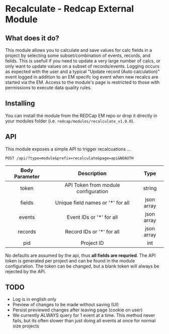 # Recalculate - Redcap External Module

## What does it do?

This module allows you to calculate and save values for calc fields in a project by selecting some subset/combination of events, records, and feilds. This is usefull if you need to update a very large number of calcs, or only want to update values on a subset of records/events. Logging occurs as expected with the user and a typical "Update record (Auto calculation)" event logged in addition to an EM specifc log event when new recalcs are started via the EM. Access to the module's page is restricted to those with permissions to execute data quality rules.

## Installing

You can install the module from the REDCap EM repo or drop it directly in your modules folder (i.e. `redcap/modules/recalculate_v1.0.0`).

## API

This module exposes a simple API to trigger recalcuations ...

`POST /api/?type=module&prefix=recalculate&page=api&NOAUTH`

|**Body Parameter**|              **Description**             |   **Type**   |
|:-----------------:|:---------------------------------------:|:------------:|
|   token           |   API Token from module configuration   |  string      |
|   fields          |   Unique field names or '*' for all     |  json array  |
|   events          |   Event IDs or '*' for all              |  json array  |
|   records         |   Record IDs or '*' for all             |  json array  |
|   pid             |   Project ID                            |  int         |

No defaults are assumed by the api, thus **all fields are requried**. The API token is generated per project and can be found in the module configuration. The token can be changed, but a blank token will always be rejected by the API.

## TODO

* Log is in english only
* Preview of changes to be made without saving (UI)
* Persist previewed changes after leaving page (cookie on user)
* We currently ALWAYS query for 1 event at a time. This method never fails, but its often slower than just doing all events at once for normal size projects 